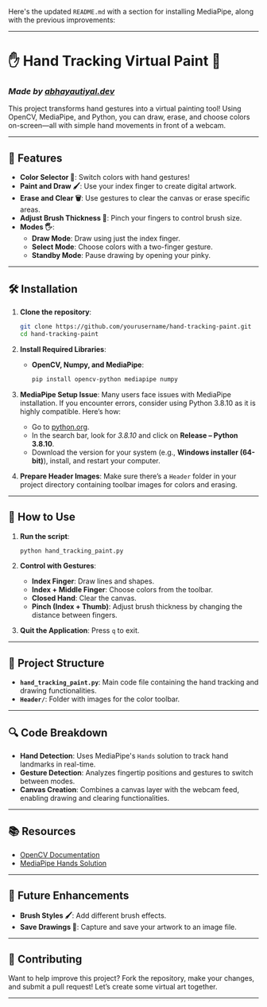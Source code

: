 Here's the updated `README.md` with a section for installing MediaPipe, along with the previous improvements:

---

# ✋ Hand Tracking Virtual Paint 🎨  
### *Made by [abhayautiyal.dev](https://abhaynautiyaldev.netlify.app)*

This project transforms hand gestures into a virtual painting tool! Using OpenCV, MediaPipe, and Python, you can draw, erase, and choose colors on-screen—all with simple hand movements in front of a webcam.

---

## 🌟 Features  
- **Color Selector 🎨**: Switch colors with hand gestures!
- **Paint and Draw 🖌️**: Use your index finger to create digital artwork.
- **Erase and Clear 🗑️**: Use gestures to clear the canvas or erase specific areas.
- **Adjust Brush Thickness 📏**: Pinch your fingers to control brush size.
- **Modes 🖐️**:
  - **Draw Mode**: Draw using just the index finger.
  - **Select Mode**: Choose colors with a two-finger gesture.
  - **Standby Mode**: Pause drawing by opening your pinky.

---

## 🛠️ Installation

1. **Clone the repository**:
   ```bash
   git clone https://github.com/yourusername/hand-tracking-paint.git
   cd hand-tracking-paint
   ```
2. **Install Required Libraries**:
   - **OpenCV, Numpy, and MediaPipe**:
     ```bash
     pip install opencv-python mediapipe numpy
     ```

3. **MediaPipe Setup Issue**:
   Many users face issues with MediaPipe installation. If you encounter errors, consider using Python 3.8.10 as it is highly compatible. Here’s how:
   - Go to [python.org](https://www.python.org/).
   - In the search bar, look for *3.8.10* and click on **Release – Python 3.8.10**.
   - Download the version for your system (e.g., **Windows installer (64-bit)**), install, and restart your computer.
   
4. **Prepare Header Images**: Make sure there’s a `Header` folder in your project directory containing toolbar images for colors and erasing.

---

## 🚀 How to Use  

1. **Run the script**:
   ```bash
   python hand_tracking_paint.py
   ```
2. **Control with Gestures**:
   - **Index Finger**: Draw lines and shapes.
   - **Index + Middle Finger**: Choose colors from the toolbar.
   - **Closed Hand**: Clear the canvas.
   - **Pinch (Index + Thumb)**: Adjust brush thickness by changing the distance between fingers.

3. **Quit the Application**: Press `q` to exit.

---

## 📂 Project Structure

- **`hand_tracking_paint.py`**: Main code file containing the hand tracking and drawing functionalities.
- **`Header/`**: Folder with images for the color toolbar.

---

## 🔍 Code Breakdown

- **Hand Detection**: Uses MediaPipe's `Hands` solution to track hand landmarks in real-time.
- **Gesture Detection**: Analyzes fingertip positions and gestures to switch between modes.
- **Canvas Creation**: Combines a canvas layer with the webcam feed, enabling drawing and clearing functionalities.

---

## 📚 Resources  
- [OpenCV Documentation](https://opencv.org/)
- [MediaPipe Hands Solution](https://google.github.io/mediapipe/solutions/hands)

---

## 🔮 Future Enhancements  
- **Brush Styles 🖌️**: Add different brush effects.
- **Save Drawings 📸**: Capture and save your artwork to an image file.

---

## 🤝 Contributing  
Want to help improve this project? Fork the repository, make your changes, and submit a pull request! Let’s create some virtual art together.

---
